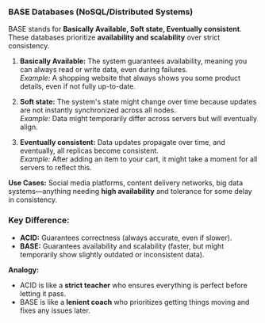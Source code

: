### **BASE Databases (NoSQL/Distributed Systems)**

BASE stands for **Basically Available, Soft state, Eventually consistent**. These databases prioritize **availability and scalability** over strict consistency.

1. **Basically Available:** The system guarantees availability, meaning you can always read or write data, even during failures.  
    _Example:_ A shopping website that always shows you some product details, even if not fully up-to-date.
    
2. **Soft state:** The system's state might change over time because updates are not instantly synchronized across all nodes.  
    _Example:_ Data might temporarily differ across servers but will eventually align.
    
3. **Eventually consistent:** Data updates propagate over time, and eventually, all replicas become consistent.  
    _Example:_ After adding an item to your cart, it might take a moment for all servers to reflect this.
    

**Use Cases:** Social media platforms, content delivery networks, big data systems—anything needing **high availability** and tolerance for some delay in consistency.

### Key Difference:

- **ACID:** Guarantees correctness (always accurate, even if slower).
- **BASE:** Guarantees availability and scalability (faster, but might temporarily show slightly outdated or inconsistent data).

**Analogy:**

- ACID is like a **strict teacher** who ensures everything is perfect before letting it pass.
- BASE is like a **lenient coach** who prioritizes getting things moving and fixes any issues later.